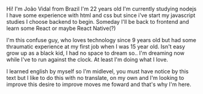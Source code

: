 Hi! I'm João Vidal from Brazil I'm 22 years old
I'm currently studying nodejs
I have some experience with html and css but since i've start my javascript studies I choose backend to begin.
Someday I'll be back to frontend and learn some React or maybe React Native(?)

I'm this confuse guy, who loves technology since 9 years old but had some thraumatic experience at my first job when I was 15 year old.
Isn't easy grow up as a black kid, I had no space to dream so.. I'm dreaming now while I've to run against the clock. At least I'm doing what I love.

I learned english by myself so I'm midlevel, you must have notice by this text but I like to do this with no translate, on my own and I'm looking to improve
this desire to improve moves me foward and that's why I'm here.
